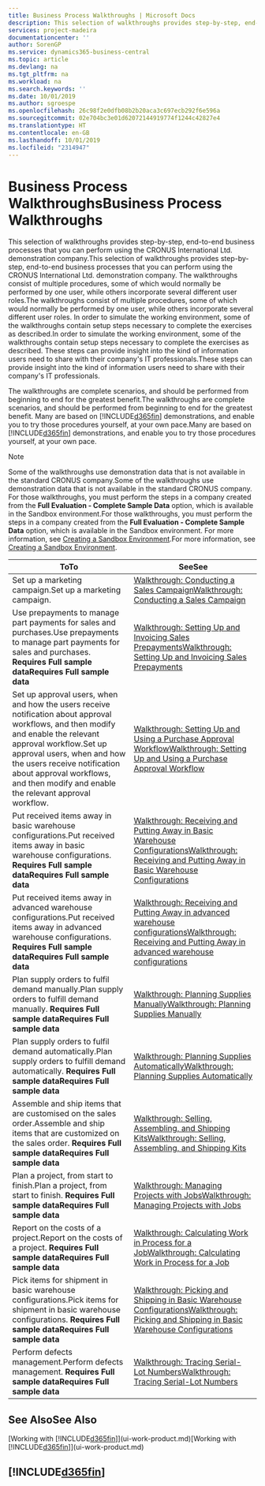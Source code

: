 ```yaml
---
title: Business Process Walkthroughs | Microsoft Docs
description: This selection of walkthroughs provides step-by-step, end-to-end business processes that you can perform using the CRONUS International Ltd. demonstration company. The walkthroughs consist of multiple procedures, some of which would normally be performed by one user, while others incorporate several different user roles. In order to simulate the working environment, some of the walkthroughs contain setup steps necessary to complete the exercises as described. These steps can provide insight into the kind of information users need to share with their company's IT professionals.
services: project-madeira
documentationcenter: ''
author: SorenGP
ms.service: dynamics365-business-central
ms.topic: article
ms.devlang: na
ms.tgt_pltfrm: na
ms.workload: na
ms.search.keywords: ''
ms.date: 10/01/2019
ms.author: sgroespe
ms.openlocfilehash: 26c98f2e0dfb08b2b20aca3c697ecb292f6e596a
ms.sourcegitcommit: 02e704bc3e01d62072144919774f1244c42827e4
ms.translationtype: HT
ms.contentlocale: en-GB
ms.lasthandoff: 10/01/2019
ms.locfileid: "2314947"
---
```

# <a name="business-process-walkthroughs"></a><span data-ttu-id="47e1a-106">Business Process Walkthroughs</span><span class="sxs-lookup"><span data-stu-id="47e1a-106">Business Process Walkthroughs</span></span>
<span data-ttu-id="47e1a-107">This selection of walkthroughs provides step-by-step, end-to-end business processes that you can perform using the CRONUS International Ltd. demonstration company.</span><span class="sxs-lookup"><span data-stu-id="47e1a-107">This selection of walkthroughs provides step-by-step, end-to-end business processes that you can perform using the CRONUS International Ltd. demonstration company.</span></span> <span data-ttu-id="47e1a-108">The walkthroughs consist of multiple procedures, some of which would normally be performed by one user, while others incorporate several different user roles.</span><span class="sxs-lookup"><span data-stu-id="47e1a-108">The walkthroughs consist of multiple procedures, some of which would normally be performed by one user, while others incorporate several different user roles.</span></span> <span data-ttu-id="47e1a-109">In order to simulate the working environment, some of the walkthroughs contain setup steps necessary to complete the exercises as described.</span><span class="sxs-lookup"><span data-stu-id="47e1a-109">In order to simulate the working environment, some of the walkthroughs contain setup steps necessary to complete the exercises as described.</span></span> <span data-ttu-id="47e1a-110">These steps can provide insight into the kind of information users need to share with their company's IT professionals.</span><span class="sxs-lookup"><span data-stu-id="47e1a-110">These steps can provide insight into the kind of information users need to share with their company's IT professionals.</span></span>  

 <span data-ttu-id="47e1a-111">The walkthroughs are complete scenarios, and should be performed from beginning to end for the greatest benefit.</span><span class="sxs-lookup"><span data-stu-id="47e1a-111">The walkthroughs are complete scenarios, and should be performed from beginning to end for the greatest benefit.</span></span> <span data-ttu-id="47e1a-112">Many are based on [!INCLUDE[d365fin](includes/d365fin_md.md)] demonstrations, and enable you to try those procedures yourself, at your own pace.</span><span class="sxs-lookup"><span data-stu-id="47e1a-112">Many are based on [!INCLUDE[d365fin](includes/d365fin_md.md)] demonstrations, and enable you to try those procedures yourself, at your own pace.</span></span>  

> [!NOTE]
> <span data-ttu-id="47e1a-113">Some of the walkthroughs use demonstration data that is not available in the standard CRONUS company.</span><span class="sxs-lookup"><span data-stu-id="47e1a-113">Some of the walkthroughs use demonstration data that is not available in the standard CRONUS company.</span></span> <span data-ttu-id="47e1a-114">For those walkthroughs, you must perform the steps in a company created from the **Full Evaluation - Complete Sample Data** option, which is available in the Sandbox environment.</span><span class="sxs-lookup"><span data-stu-id="47e1a-114">For those walkthroughs, you must perform the steps in a company created from the **Full Evaluation - Complete Sample Data** option, which is available in the Sandbox environment.</span></span> <span data-ttu-id="47e1a-115">For more information, see [Creating a Sandbox Environment](across-how-create-sandbox-environment.md).</span><span class="sxs-lookup"><span data-stu-id="47e1a-115">For more information, see [Creating a Sandbox Environment](across-how-create-sandbox-environment.md).</span></span>

|<span data-ttu-id="47e1a-116">To</span><span class="sxs-lookup"><span data-stu-id="47e1a-116">To</span></span>|<span data-ttu-id="47e1a-117">See</span><span class="sxs-lookup"><span data-stu-id="47e1a-117">See</span></span>|  
|--------|---------|  
|<span data-ttu-id="47e1a-118">Set up a marketing campaign.</span><span class="sxs-lookup"><span data-stu-id="47e1a-118">Set up a marketing campaign.</span></span>|[<span data-ttu-id="47e1a-119">Walkthrough: Conducting a Sales Campaign</span><span class="sxs-lookup"><span data-stu-id="47e1a-119">Walkthrough: Conducting a Sales Campaign</span></span>](walkthrough-conducting-a-sales-campaign.md)|  
|<span data-ttu-id="47e1a-120">Use prepayments to manage part payments for sales and purchases.</span><span class="sxs-lookup"><span data-stu-id="47e1a-120">Use prepayments to manage part payments for sales and purchases.</span></span> <span data-ttu-id="47e1a-121">**Requires Full sample data**</span><span class="sxs-lookup"><span data-stu-id="47e1a-121">**Requires Full sample data**</span></span> |[<span data-ttu-id="47e1a-122">Walkthrough: Setting Up and Invoicing Sales Prepayments</span><span class="sxs-lookup"><span data-stu-id="47e1a-122">Walkthrough: Setting Up and Invoicing Sales Prepayments</span></span>](walkthrough-setting-up-and-invoicing-sales-prepayments.md)|  
|<span data-ttu-id="47e1a-123">Set up approval users, when and how the users receive notification about approval workflows, and then modify and enable the relevant approval workflow.</span><span class="sxs-lookup"><span data-stu-id="47e1a-123">Set up approval users, when and how the users receive notification about approval workflows, and then modify and enable the relevant approval workflow.</span></span>|[<span data-ttu-id="47e1a-124">Walkthrough: Setting Up and Using a Purchase Approval Workflow</span><span class="sxs-lookup"><span data-stu-id="47e1a-124">Walkthrough: Setting Up and Using a Purchase Approval Workflow</span></span>](walkthrough-setting-up-and-using-a-purchase-approval-workflow.md)|  
|<span data-ttu-id="47e1a-125">Put received items away in basic warehouse configurations.</span><span class="sxs-lookup"><span data-stu-id="47e1a-125">Put received items away in basic warehouse configurations.</span></span> <span data-ttu-id="47e1a-126">**Requires Full sample data**</span><span class="sxs-lookup"><span data-stu-id="47e1a-126">**Requires Full sample data**</span></span>|[<span data-ttu-id="47e1a-127">Walkthrough: Receiving and Putting Away in Basic Warehouse Configurations</span><span class="sxs-lookup"><span data-stu-id="47e1a-127">Walkthrough: Receiving and Putting Away in Basic Warehouse Configurations</span></span>](walkthrough-receiving-and-putting-away-in-basic-warehousing.md)|  
|<span data-ttu-id="47e1a-128">Put received items away in advanced warehouse configurations.</span><span class="sxs-lookup"><span data-stu-id="47e1a-128">Put received items away in advanced warehouse configurations.</span></span> <span data-ttu-id="47e1a-129">**Requires Full sample data**</span><span class="sxs-lookup"><span data-stu-id="47e1a-129">**Requires Full sample data**</span></span>|[<span data-ttu-id="47e1a-130">Walkthrough: Receiving and Putting Away in advanced warehouse configurations</span><span class="sxs-lookup"><span data-stu-id="47e1a-130">Walkthrough: Receiving and Putting Away in advanced warehouse configurations</span></span>](walkthrough-receiving-and-putting-away-in-advanced-warehousing.md)|  
|<span data-ttu-id="47e1a-131">Plan supply orders to fulfil demand manually.</span><span class="sxs-lookup"><span data-stu-id="47e1a-131">Plan supply orders to fulfill demand manually.</span></span> <span data-ttu-id="47e1a-132">**Requires Full sample data**</span><span class="sxs-lookup"><span data-stu-id="47e1a-132">**Requires Full sample data**</span></span>|[<span data-ttu-id="47e1a-133">Walkthrough: Planning Supplies Manually</span><span class="sxs-lookup"><span data-stu-id="47e1a-133">Walkthrough: Planning Supplies Manually</span></span>](walkthrough-planning-supplies-manually.md)|  
|<span data-ttu-id="47e1a-134">Plan supply orders to fulfil demand automatically.</span><span class="sxs-lookup"><span data-stu-id="47e1a-134">Plan supply orders to fulfill demand automatically.</span></span> <span data-ttu-id="47e1a-135">**Requires Full sample data**</span><span class="sxs-lookup"><span data-stu-id="47e1a-135">**Requires Full sample data**</span></span>|[<span data-ttu-id="47e1a-136">Walkthrough: Planning Supplies Automatically</span><span class="sxs-lookup"><span data-stu-id="47e1a-136">Walkthrough: Planning Supplies Automatically</span></span>](walkthrough-planning-supplies-automatically.md)|  
|<span data-ttu-id="47e1a-137">Assemble and ship items that are customised on the sales order.</span><span class="sxs-lookup"><span data-stu-id="47e1a-137">Assemble and ship items that are customized on the sales order.</span></span> <span data-ttu-id="47e1a-138">**Requires Full sample data**</span><span class="sxs-lookup"><span data-stu-id="47e1a-138">**Requires Full sample data**</span></span>|[<span data-ttu-id="47e1a-139">Walkthrough: Selling, Assembling, and Shipping Kits</span><span class="sxs-lookup"><span data-stu-id="47e1a-139">Walkthrough: Selling, Assembling, and Shipping Kits</span></span>](walkthrough-selling-assembling-and-shipping-kits.md)|  
|<span data-ttu-id="47e1a-140">Plan a project, from start to finish.</span><span class="sxs-lookup"><span data-stu-id="47e1a-140">Plan a project, from start to finish.</span></span> <span data-ttu-id="47e1a-141">**Requires Full sample data**</span><span class="sxs-lookup"><span data-stu-id="47e1a-141">**Requires Full sample data**</span></span>|[<span data-ttu-id="47e1a-142">Walkthrough: Managing Projects with Jobs</span><span class="sxs-lookup"><span data-stu-id="47e1a-142">Walkthrough: Managing Projects with Jobs</span></span>](walkthrough-managing-projects-with-jobs.md)|  
|<span data-ttu-id="47e1a-143">Report on the costs of a project.</span><span class="sxs-lookup"><span data-stu-id="47e1a-143">Report on the costs of a project.</span></span> <span data-ttu-id="47e1a-144">**Requires Full sample data**</span><span class="sxs-lookup"><span data-stu-id="47e1a-144">**Requires Full sample data**</span></span>|[<span data-ttu-id="47e1a-145">Walkthrough: Calculating Work in Process for a Job</span><span class="sxs-lookup"><span data-stu-id="47e1a-145">Walkthrough: Calculating Work in Process for a Job</span></span>](walkthrough-calculating-work-in-process-for-a-job.md)|  
|<span data-ttu-id="47e1a-146">Pick items for shipment in basic warehouse configurations.</span><span class="sxs-lookup"><span data-stu-id="47e1a-146">Pick items for shipment in basic warehouse configurations.</span></span> <span data-ttu-id="47e1a-147">**Requires Full sample data**</span><span class="sxs-lookup"><span data-stu-id="47e1a-147">**Requires Full sample data**</span></span>|[<span data-ttu-id="47e1a-148">Walkthrough: Picking and Shipping in Basic Warehouse Configurations</span><span class="sxs-lookup"><span data-stu-id="47e1a-148">Walkthrough: Picking and Shipping in Basic Warehouse Configurations</span></span>](walkthrough-picking-and-shipping-in-basic-warehousing.md)|  
|<span data-ttu-id="47e1a-149">Perform defects management.</span><span class="sxs-lookup"><span data-stu-id="47e1a-149">Perform defects management.</span></span> <span data-ttu-id="47e1a-150">**Requires Full sample data**</span><span class="sxs-lookup"><span data-stu-id="47e1a-150">**Requires Full sample data**</span></span>|[<span data-ttu-id="47e1a-151">Walkthrough: Tracing Serial-Lot Numbers</span><span class="sxs-lookup"><span data-stu-id="47e1a-151">Walkthrough: Tracing Serial-Lot Numbers</span></span>](walkthrough-tracing-serial-lot-numbers.md)|  

## <a name="see-also"></a><span data-ttu-id="47e1a-152">See Also</span><span class="sxs-lookup"><span data-stu-id="47e1a-152">See Also</span></span>
<span data-ttu-id="47e1a-153">[Working with [!INCLUDE[d365fin](includes/d365fin_md.md)]](ui-work-product.md)</span><span class="sxs-lookup"><span data-stu-id="47e1a-153">[Working with [!INCLUDE[d365fin](includes/d365fin_md.md)]](ui-work-product.md)</span></span>  

## [!INCLUDE[d365fin](includes/free_trial_md.md)]  
